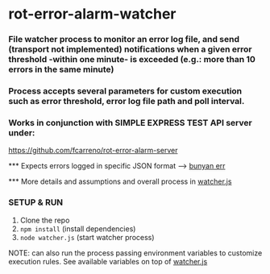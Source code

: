 # rot-error-alarm-watcher

### File watcher process to monitor an error log file, and send (transport not implemented) notifications when a given error threshold -within one minute- is exceeded (e.g.: more than 10 errors in the same minute)

### Process accepts several parameters for custom execution such as error threshold, error log file path and poll interval.

### Works in conjunction with SIMPLE EXPRESS TEST API server under:
https://github.com/fcarreno/rot-error-alarm-server

*** Expects errors logged in specific JSON format --> [bunyan err](https://github.com/trentm/node-bunyan#recommendedbest-practice-fields)

*** More details and assumptions and overall process in [watcher.js](watcher.js)

### SETUP & RUN
1. Clone the repo
2. `npm install` (install dependencies)
3. `node watcher.js` (start watcher process)

NOTE: can also run the process passing environment variables to customize execution rules.
See available variables on top of [watcher.js](watcher.js)
